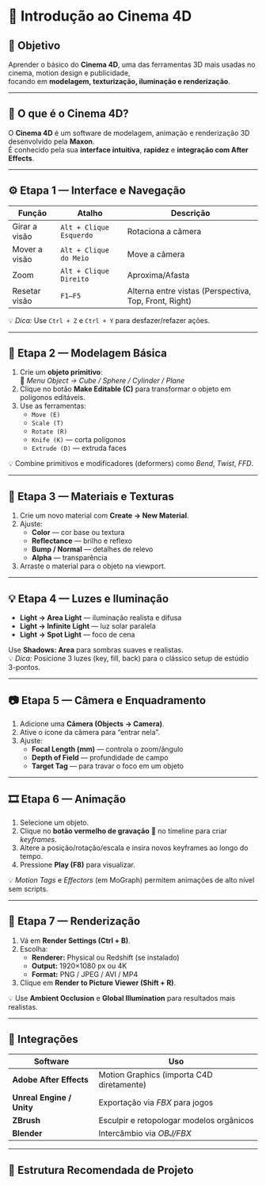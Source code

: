 # 🎥 Introdução ao Cinema 4D

## 🎯 Objetivo
Aprender o básico do **Cinema 4D**, uma das ferramentas 3D mais usadas no cinema, motion design e publicidade,  
focando em **modelagem, texturização, iluminação e renderização**.

---

## 🧩 O que é o Cinema 4D?

O **Cinema 4D** é um software de modelagem, animação e renderização 3D desenvolvido pela **Maxon**.  
É conhecido pela sua **interface intuitiva**, **rapidez** e **integração com After Effects**.

---

## ⚙️ Etapa 1 — Interface e Navegação

| Função | Atalho | Descrição |
|---------|---------|-----------|
| Girar a visão | `Alt + Clique Esquerdo` | Rotaciona a câmera |
| Mover a visão | `Alt + Clique do Meio` | Move a câmera |
| Zoom | `Alt + Clique Direito` | Aproxima/Afasta |
| Resetar visão | `F1–F5` | Alterna entre vistas (Perspectiva, Top, Front, Right) |

💡 *Dica:* Use `Ctrl + Z` e `Ctrl + Y` para desfazer/refazer ações.

---

## 🧱 Etapa 2 — Modelagem Básica

1. Crie um **objeto primitivo**:  
   🧊 *Menu Object → Cube / Sphere / Cylinder / Plane*  
2. Clique no botão **Make Editable (C)** para transformar o objeto em polígonos editáveis.  
3. Use as ferramentas:
   - `Move (E)`
   - `Scale (T)`
   - `Rotate (R)`
   - `Knife (K)` — corta polígonos  
   - `Extrude (D)` — extruda faces  

💡 Combine primitivos e modificadores (deformers) como *Bend*, *Twist*, *FFD*.

---

## 🎨 Etapa 3 — Materiais e Texturas

1. Crie um novo material com **Create → New Material**.  
2. Ajuste:
   - **Color** — cor base ou textura  
   - **Reflectance** — brilho e reflexo  
   - **Bump / Normal** — detalhes de relevo  
   - **Alpha** — transparência  
3. Arraste o material para o objeto na viewport.

---

## 💡 Etapa 4 — Luzes e Iluminação

- **Light → Area Light** — iluminação realista e difusa  
- **Light → Infinite Light** — luz solar paralela  
- **Light → Spot Light** — foco de cena  

Use **Shadows: Area** para sombras suaves e realistas.  
💡 *Dica:* Posicione 3 luzes (key, fill, back) para o clássico setup de estúdio 3-pontos.

---

## 📷 Etapa 5 — Câmera e Enquadramento

1. Adicione uma **Câmera (Objects → Camera)**.  
2. Ative o ícone da câmera para “entrar nela”.  
3. Ajuste:
   - **Focal Length (mm)** — controla o zoom/ângulo  
   - **Depth of Field** — profundidade de campo  
   - **Target Tag** — para travar o foco em um objeto  

---

## 🎞️ Etapa 6 — Animação

1. Selecione um objeto.  
2. Clique no **botão vermelho de gravação** 🔴 no timeline para criar *keyframes*.  
3. Altere a posição/rotação/escala e insira novos keyframes ao longo do tempo.  
4. Pressione **Play (F8)** para visualizar.

💡 *Motion Tags* e *Effectors* (em MoGraph) permitem animações de alto nível sem scripts.

---

## 🧠 Etapa 7 — Renderização

1. Vá em **Render Settings (Ctrl + B)**.  
2. Escolha:
   - **Renderer:** Physical ou Redshift (se instalado)  
   - **Output:** 1920×1080 px ou 4K  
   - **Format:** PNG / JPEG / AVI / MP4  
3. Clique em **Render to Picture Viewer (Shift + R)**.

💡 Use **Ambient Occlusion** e **Global Illumination** para resultados mais realistas.

---

## 🔗 Integrações

| Software | Uso |
|-----------|-----|
| **Adobe After Effects** | Motion Graphics (importa C4D diretamente) |
| **Unreal Engine / Unity** | Exportação via *FBX* para jogos |
| **ZBrush** | Esculpir e retopologar modelos orgânicos |
| **Blender** | Intercâmbio via *OBJ/FBX* |

---

## 📁 Estrutura Recomendada de Projeto

